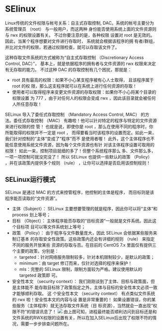 # SElinux

Linux传统的文件权限与帐号关系：自主式存取控制, DAC。系统的帐号主要分为系统管理员 （root） 与一般用户，而这两种 身份能否使用系统上面的文件资源则与 rwx 的权限设置有关。 不过你要注意的是，各种权限 设置对 root 是无效的。因此，当某个程序想要对文件进行存取时， 系统就会根据该程序的拥 有者/群组，并比对文件的权限，若通过权限检查，就可以存取该文件了。

这种存取文件系统的方式被称为“自主式存取控制 （Discretionary Access Control, DAC）”， 基本上，就是依据程序的拥有者与文件资源的 rwx 权限来决定有无存取的能力。 不过这种 DAC 的存取控制有几个困扰，那就是：

- root 具有最高的权限：如果不小心某支程序被有心人士取得， 且该程序属于 root 的权 限，那么这支程序就可以在系统上进行任何资源的存取！
- 使用者可以取得程序来变更文件资源的存取权限：如果你不小心将某个目录的权限设置 为 777 ，由于对任何人的权限会变成 rwx ，因此该目录就会被任何人所任意存取！

SELinux 导入了委任式存取控制 （Mandatory Access Control, MAC） 的方法。委任式存取控制 （MAC） 有趣啦！他可以针对特定的程序与特定的文件资源来进行权限的控 管！ 也就是说，即使你是 root ，那么在使用不同的程序时，你所能取得的权限并不一定是 root ， 而得要看当时该程序的设置而定。如此一来，我们针对控制的“主体”变成了“程序”而不 是使用者喔！ 此外，这个主体程序也不能任意使用系统文件资源，因为每个文件资源也有针 对该主体程序设置可取用的权限！ 如此一来，控制项目就细的多了！但整个系统程序那么 多、文件那么多，一项一项控制可就没完没了！ 所以 SELinux 也提供一些默认的政策 （Policy） ，并在该政策内提供多个规则 （rule） ，让你可以选择是否启用该控制规则！

## SELinux运行模式

SELinux 是通过 MAC 的方式来控管程序，他控制的主体是程序， 而目标则是该程序能否读取的“文件资源”。

- 主体（Subject）： SELinux 主要想要管理的就是程序，因此你可以将“主体”和 process 划上等号；
- 目标 （Object）： 主体程序能否存取的“目标资源”一般就是文件系统。因此这个目标项 目可以等文件系统划上等号；
- 政策 （Policy）： 由于程序与文件数量庞大，因此 SELinux 会依据某些服务来制订基本 的存取安全性政策。这些政策内还会有详细的规则 （rule） 来指定不同的服务开放某些 资源的存取与否。在目前的 CentOS 7.x 里面仅有提供三个主要的政策，分别是：
    - targeted：针对网络服务限制较多，针对本机限制较少，是默认的政策；
    - minimum：由 target 修订而来，仅针对选择的程序来保护！
    - mls：完整的 SELinux 限制，限制方面较为严格。建议使用默认的 targeted 政策即 可。
- 安全性本文 （security context）： 我们刚刚谈到了主体、目标与政策面，但是主体能不 能存取目标除了政策指定之外，主体与目标的安全性本文必须一致才能够顺利存取。 这 个安全性本文 （security context） 有点类似文件系统的 rwx 啦！安全性本文的内容与设 置是非常重要的！ 如果设置错误，你的某些服务（主体程序）就无法存取文件系统（目 标资源），当然就会一直出现“权限不符”的错误讯息了！
![](https://ws2.sinaimg.cn/large/006tNbRwly1fxmnluv2rzj319k0gstiw.jpg)
由上图可知，进程最终能否顺利访问到目标还是和文件系统的RWX权限的设置有关，所以在加入SELinux后出现了权限不符的情况，需要一步步排查问题所在。

